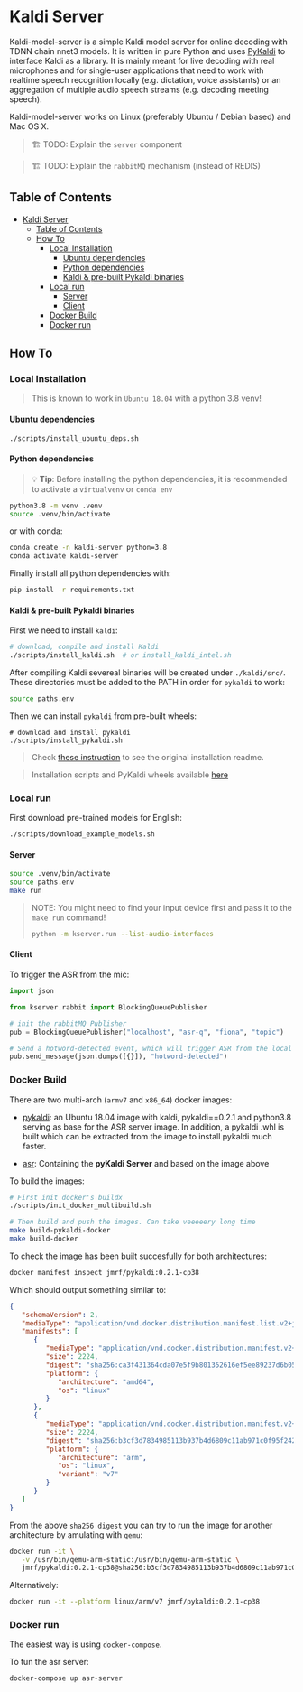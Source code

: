 # Kaldi Server

Kaldi-model-server is a simple Kaldi model server for online decoding with TDNN
chain nnet3 models.
It is written in pure Python and uses [PyKaldi](https://github.com/pykaldi/pykaldi)
to interface Kaldi as a library. It is mainly meant for live decoding with real
microphones and for single-user applications that need to work with realtime
speech recognition locally (e.g. dictation, voice assistants) or an aggregation
of multiple audio speech streams (e.g. decoding meeting speech).


Kaldi-model-server works on Linux (preferably Ubuntu / Debian based) and Mac OS X.

> 🏗️ TODO: Explain the `server` component

> 🏗️ TODO: Explain the `rabbitMQ` mechanism (instead of REDIS)

## Table of Contents

<!--ts-->
   * [Kaldi Server](#kaldi-server)
      * [Table of Contents](#table-of-contents)
      * [How To](#how-to)
         * [Local Installation](#local-installation)
            * [Ubuntu dependencies](#ubuntu-dependencies)
            * [Python dependencies](#python-dependencies)
            * [Kaldi &amp; pre-built Pykaldi binaries](#kaldi--pre-built-pykaldi-binaries)
         * [Local run](#local-run)
            * [Server](#server)
            * [Client](#client)
         * [Docker Build](#docker-build)
         * [Docker run](#docker-run)

<!-- Added by: jose, at: Fri Jan 28 23:56:27 CET 2022 -->

<!--te-->

## How To

### Local Installation

> This is known to work in `Ubuntu 18.04` with a python 3.8 venv!

#### Ubuntu dependencies

```bash
./scripts/install_ubuntu_deps.sh
```

#### Python dependencies

> 💡 **Tip**: Before installing the python dependencies, it is recommended to activate a
> `virtualvenv` or `conda env`

```bash
python3.8 -m venv .venv
source .venv/bin/activate
```

or with conda:

```bash
conda create -n kaldi-server python=3.8
conda activate kaldi-server
```

Finally install all python dependencies with:

```bash
pip install -r requirements.txt
```

#### Kaldi & pre-built Pykaldi binaries


First we need to install `kaldi`:

```bash
# download, compile and install Kaldi
./scripts/install_kaldi.sh  # or install_kaldi_intel.sh
```

After compiling Kaldi severeal binaries will be created under `./kaldi/src/`.
These directories must be added to the PATH in order for `pykaldi` to work:

```bash
source paths.env
```

Then we can install `pykaldi` from pre-built wheels:
```
# download and install pykaldi
./scripts/install_pykaldi.sh
```

> Check [these instruction](http://ltdata1.informatik.uni-hamburg.de/pykaldi/README.txt)
> to see the original installation readme.

> Installation scripts and PyKaldi wheels available
> [here](https://ltdata1.informatik.uni-hamburg.de/pykaldi/)



### Local run

First download pre-trained models for English:

```bash
./scripts/download_example_models.sh
```

#### Server

```bash
source .venv/bin/activate
source paths.env
make run
```

> NOTE: You might need to find your input device first and pass it to the `make run` command!
>
> ```bash
> python -m kserver.run --list-audio-interfaces
> ```

#### Client

To trigger the ASR from the mic:

```python
import json

from kserver.rabbit import BlockingQueuePublisher

# init the rabbitMQ Publisher
pub = BlockingQueuePublisher("localhost", "asr-q", "fiona", "topic")

# Send a hotword-detected event, which will trigger ASR from the local mic
pub.send_message(json.dumps([{}]), "hotword-detected")
```


### Docker Build

There are two multi-arch (`armv7` and `x86_64`) docker images:

 - [pykaldi](dockerfiles/pykaldi.Dockerfile): an Ubuntu 18.04 image with
      kaldi, pykaldi==0.2.1 and python3.8 serving as base for the ASR server image.
      In addition, a pykaldi .whl is built which can be extracted from the
      image to install pykaldi much faster.

 - [asr](dockerfiles/Dockerfile): Containing the **pyKaldi Server** and based
      on the image above


 To build the images:

 ```bash
 # First init docker's buildx
 ./scripts/init_docker_multibuild.sh

 # Then build and push the images. Can take veeeeery long time
 make build-pykaldi-docker
 make build-docker
 ```

 To check the image has been built succesfully for both architectures:

```bash
docker manifest inspect jmrf/pykaldi:0.2.1-cp38
```

Which should output something similar to:

```json
{
   "schemaVersion": 2,
   "mediaType": "application/vnd.docker.distribution.manifest.list.v2+json",
   "manifests": [
      {
         "mediaType": "application/vnd.docker.distribution.manifest.v2+json",
         "size": 2224,
         "digest": "sha256:ca3f431364cda07e5f9b801352616ef5ee89237d6b05e16b48b10be348e9cece",
         "platform": {
            "architecture": "amd64",
            "os": "linux"
         }
      },
      {
         "mediaType": "application/vnd.docker.distribution.manifest.v2+json",
         "size": 2224,
         "digest": "sha256:b3cf3d7834985113b937b4d6809c11ab971c0f95f242ffaad50cb2e0a77485bf",
         "platform": {
            "architecture": "arm",
            "os": "linux",
            "variant": "v7"
         }
      }
   ]
}
```

From the above `sha256 digest` you can try to run the image for another
architecture by amulating with `qemu`:

```bash
docker run -it \
   -v /usr/bin/qemu-arm-static:/usr/bin/qemu-arm-static \
   jmrf/pykaldi:0.2.1-cp38@sha256:b3cf3d7834985113b937b4d6809c11ab971c0f95f242ffaad50cb2e0a77485bf
```

Alternatively:

```bash
docker run -it --platform linux/arm/v7 jmrf/pykaldi:0.2.1-cp38
```

### Docker run

The easiest way is using `docker-compose`.

To tun the asr server:

```bash
docker-compose up asr-server
```
